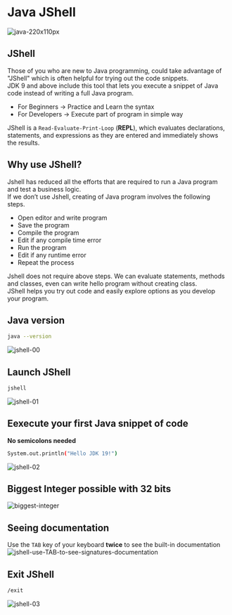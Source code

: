 # Java JShell
![java-220x110px](https://github.com/danielurra/java-jshell/assets/51704179/34ad2576-5bfb-4b95-96e4-3675e4723886)

## JShell
Those of you who are new to Java programming, could take advantage of "JShell" which is often helpful for trying out the code snippets.<br>
JDK 9 and above include this tool that lets you execute a snippet of Java code instead of writing a full Java program.<br>
* For Beginners -> Practice and Learn the syntax
* For Developers -> Execute part of program in simple way
  
JShell is a `Read-Evaluate-Print-Loop` (**REPL**), which evaluates declarations, statements, and expressions as they are entered and immediately shows the 
results.<br>
## Why use JShell?
Jshell has reduced all the efforts that are required to run a Java program and test a business logic.<br>
If we don’t use Jshell, creating of Java program involves the following steps.<br>
* Open editor and write program
* Save the program
* Compile the program
* Edit if any compile time error
* Run the program
* Edit if any runtime error
* Repeat the process
  
Jshell does not require above steps. We can evaluate statements, methods and classes, even can write hello program without creating class.<br>
JShell helps you try out code and easily explore options as you develop your program.<br>
## Java version
```bash
java --version
```
![jshell-00](https://github.com/danielurra/java/assets/51704179/d18fbe3a-35ac-4088-a9c7-fca64626d53d)
## Launch JShell
```bash
jshell
```
![jshell-01](https://github.com/danielurra/java/assets/51704179/45345190-7348-4e1d-8361-ad5883d8442f)
## Eexecute your first Java snippet of code
**No semicolons needed**</br>
```bash
System.out.println("Hello JDK 19!")
```
![jshell-02](https://github.com/danielurra/java/assets/51704179/39fbe7de-e7a1-46c3-b2bc-63f6941b2d1c)
## Biggest Integer possible with 32 bits
![biggest-integer](https://github.com/danielurra/java-jshell/assets/51704179/bc8e89c0-67e3-4865-89b5-3adc1f1deb5a)

## Seeing documentation
Use the `TAB` key of your keyboard **twice** to see the built-in documentation
![jshell-use-TAB-to-see-signatures-documentation](https://github.com/danielurra/java/assets/51704179/f9c5ecfa-1b8f-4e6c-b435-f37ad04a7686)

## Exit JShell
```bash
/exit
```
![jshell-03](https://github.com/danielurra/java/assets/51704179/0370a258-e7b6-4354-9803-76bab3890759)
